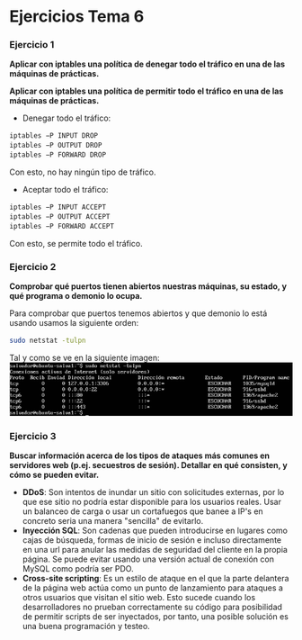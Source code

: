 # Ejercicios Tema 6

### Ejercicio 1
**Aplicar con iptables una política de denegar todo el tráfico en una de las máquinas de prácticas.**

**Aplicar con iptables una política de permitir todo el tráfico en una de las máquinas de prácticas.**

- Denegar todo el tráfico:

```bash
iptables −P INPUT DROP
iptables −P OUTPUT DROP
iptables −P FORWARD DROP 
```

Con esto, no hay ningún tipo de tráfico. 

- Aceptar todo el tráfico:

```bash
iptables −P INPUT ACCEPT
iptables −P OUTPUT ACCEPT
iptables −P FORWARD ACCEPT 
```

Con esto, se permite todo el tráfico.

### Ejercicio 2
**Comprobar qué puertos tienen abiertos nuestras máquinas, su estado, y qué programa o demonio lo ocupa.**

Para comprobar que puertos tenemos abiertos y que demonio lo está usando usamos la siguiente orden:

```bash
sudo netstat -tulpn
```

Tal y como se ve en la siguiente imagen:
![Captura del netstat](./images/net-stat.PNG "Orden netstat")



### Ejercicio 3
**Buscar información acerca de los tipos de ataques más comunes en servidores web (p.ej. secuestros de sesión). Detallar en qué consisten, y cómo se pueden evitar.**

- **DDoS**: Son intentos de inundar un sitio con solicitudes externas, por lo que ese sitio no podría estar disponible para los usuarios reales. Usar un balanceo de carga o usar un cortafuegos que banee a IP's en concreto seria una manera "sencilla" de evitarlo.
- **Inyección SQL**: Son cadenas que pueden introducirse en lugares como cajas de búsqueda, formas de inicio de sesión e incluso directamente en una url para anular las medidas de seguridad del cliente en la propia página. Se puede evitar usando una versión actual de conexión con MySQL como podría ser PDO.
- **Cross-site scripting**: Es un estilo de ataque en el que la parte delantera de la página web actúa como un punto de lanzamiento para ataques a otros usuarios que visitan el sitio web. Esto sucede cuando los desarrolladores no prueban correctamente su código para posibilidad de permitir scripts de ser inyectados, por tanto, una posible solución es una buena programación y testeo.